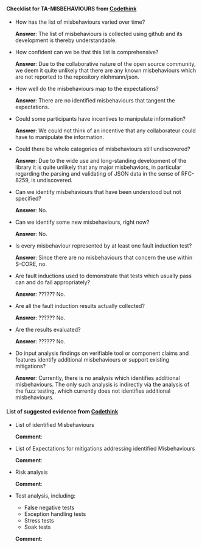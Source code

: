 #### Checklist for TA-MISBEHAVIOURS from [Codethink](https://codethinklabs.gitlab.io/trustable/trustable/print_page.html)

* How has the list of misbehaviours varied over time?

    **Answer**:  The list of misbehaviours is collected using github and its development is thereby understandable.

* How confident can we be that this list is comprehensive?

    **Answer**:  Due to the collaborative nature of the open source community, we deem it quite unlikely that there are any known misbehaviours which are not reported to the repository nlohmann/json.

* How well do the misbehaviours map to the expectations?

    **Answer**:  There are no identified misbehaviours that tangent the expectations.

* Could some participants have incentives to manipulate information?

    **Answer**:  We could not think of an incentive that any collaborateur could have to manipulate the information.

* Could there be whole categories of misbehaviours still undiscovered?

    **Answer**:  Due to the wide use and long-standing development of the library it is quite unlikely that any major misbehaviors, in particular regarding the parsing and validating of JSON data in the sense of RFC-8259, is undiscovered. 

* Can we identify misbehaviours that have been understood but not specified?

    **Answer**:  No.

* Can we identify some new misbehaviours, right now?

    **Answer**:  No.

* Is every misbehaviour represented by at least one fault induction test?

    **Answer**:  Since there are no misbehaviours that concern the use within S-CORE, no.

* Are fault inductions used to demonstrate that tests which usually pass can and do fail appropriately?

    **Answer**:  ?????? No.

* Are all the fault induction results actually collected?

    **Answer**:  ?????? No.

* Are the results evaluated?

    **Answer**:  ?????? No.

* Do input analysis findings on verifiable tool or component claims and features identify additional misbehaviours or support existing mitigations?

    **Answer**:  Currently, there is no analysis which identifies additional misbehaviours. The only such analysis is indirectly via the analysis of the fuzz testing, which currently does not identifies additional misbehaviours.

#### List of suggested evidence from [Codethink](https://codethinklabs.gitlab.io/trustable/trustable/print_page.html)

* List of identified Misbehaviours

    **Comment**:

* List of Expectations for mitigations addressing identified Misbehaviours

    **Comment**:

* Risk analysis

    **Comment**:

* Test analysis, including:
    * False negative tests
    * Exception handling tests
    * Stress tests
    * Soak tests

    **Comment**:

